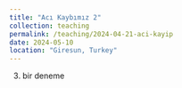 ```yaml
---
title: "Acı Kaybımız 2"
collection: teaching
permalink: /teaching/2024-04-21-aci-kayip
date: 2024-05-10
location: "Giresun, Turkey"
---
```


3. bir deneme